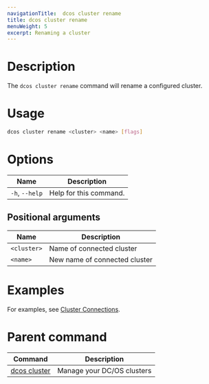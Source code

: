 ```yaml
---
navigationTitle:  dcos cluster rename
title: dcos cluster rename
menuWeight: 5
excerpt: Renaming a cluster
---
```


# Description
The `dcos cluster rename` command will rename a configured cluster.

# Usage

```bash
dcos cluster rename <cluster> <name> [flags]
```

# Options
| Name |  Description |
|---------|-------------|
|  `-h`, `--help`   | Help for this command. |

## Positional arguments

| Name |  Description |
|---------|-------------|
| `<cluster>`   |  Name of connected cluster |
| `<name>`   |  New name of connected cluster |


# Examples
For examples, see [Cluster Connections](/mesosphere/dcos/1.13/administering-clusters/multiple-clusters/cluster-connections/).

# Parent command

| Command | Description |
|---------|-------------|
| [dcos cluster](/mesosphere/dcos/1.13/cli/command-reference/dcos-cluster/) | Manage your DC/OS clusters |
